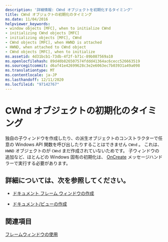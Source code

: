 ```yaml
---
description: '詳細情報: CWnd オブジェクトを初期化するタイミング'
title: CWnd オブジェクトの初期化のタイミング
ms.date: 11/04/2016
helpviewer_keywords:
- window objects [MFC], when to initialize CWnd
- initializing CWnd objects [MFC]
- initializing objects [MFC], CWnd
- CWnd objects [MFC], when HWND is attached
- HWND, when attached to CWnd object
- CWnd objects [MFC], when to initialize
ms.assetid: 4d31bcb1-73db-4f2f-b71c-89b087569a10
ms.openlocfilehash: 89d40b826507574fddd41364ac6cecc526663519
ms.sourcegitcommit: d6af41e42699628c3e2e6063ec7b03931a49a098
ms.translationtype: MT
ms.contentlocale: ja-JP
ms.lasthandoff: 12/11/2020
ms.locfileid: "97142767"
---
```

# <a name="when-to-initialize-cwnd-objects"></a>CWnd オブジェクトの初期化のタイミング

独自の子ウィンドウを作成したり、の派生オブジェクトのコンストラクターで任意の Windows API 関数を呼び出したりすることはできません `CWnd` 。 これは、 `HWND` オブジェクトのが `CWnd` まだ作成されていないためです。 子ウィンドウの追加など、ほとんどの Windows 固有の初期化は、 [OnCreate](../mfc/reference/cwnd-class.md#oncreate) メッセージハンドラーで実行する必要があります。

## <a name="what-do-you-want-to-know-more-about"></a>詳細については、次を参照してください。

- [ドキュメント フレーム ウィンドウの作成](../mfc/creating-document-frame-windows.md)

- [ドキュメント/ビューの作成](../mfc/document-view-creation.md)

## <a name="see-also"></a>関連項目

[フレームウィンドウの使用](../mfc/using-frame-windows.md)
